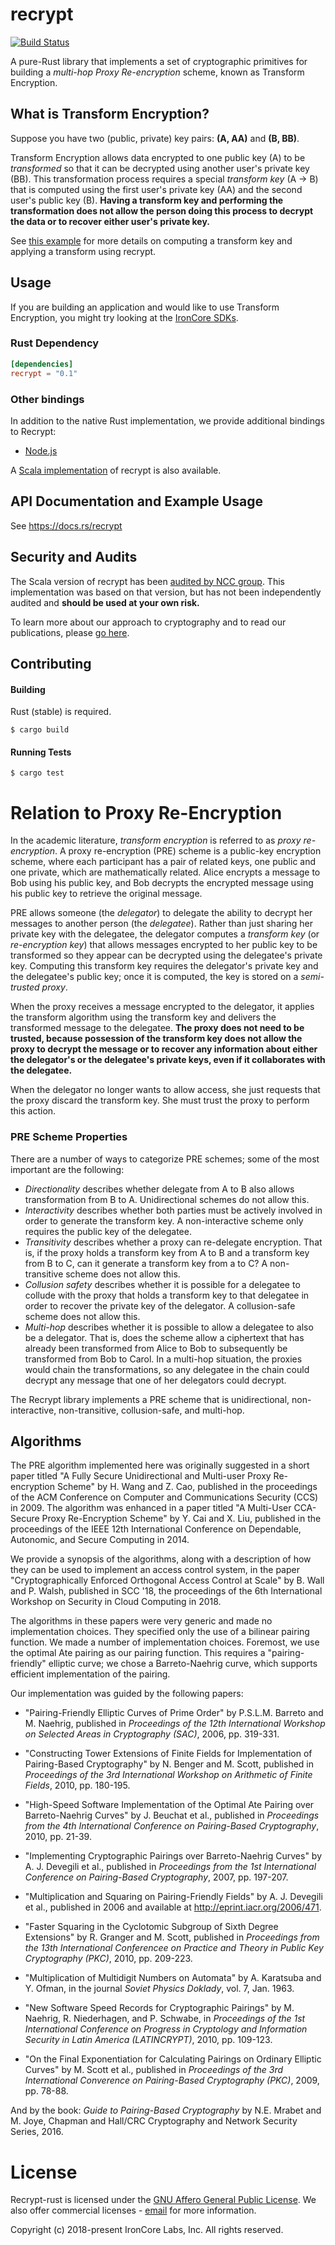 recrypt
=======
[![Build Status](https://travis-ci.org/IronCoreLabs/recrypt-rs.svg?branch=master)](https://travis-ci.org/IronCoreLabs/recrypt-rs) 

A pure-Rust library that implements a set of cryptographic primitives for building a _multi-hop Proxy Re-encryption_ scheme, known as Transform Encryption. 

## What is Transform Encryption?

Suppose you have two (public, private) key pairs: **(A, AA)** and **(B, BB)**.

Transform Encryption allows data encrypted to one public key (A) to be _transformed_ so that it can be decrypted using another user's private key (BB).  This transformation process requires a special _transform key_ (A -> B) that is computed using the first user's private key (AA) and the second user's public key (B). **Having a transform key and performing the transformation does not allow the person doing this process to decrypt the data or to recover either user's private key.**

See [this example](https://docs.rs/recrypt/index.html#single-hop-transform-encryption-example) for more details on computing a transform key and applying a transform using recrypt.

## Usage 

If you are building an application and would like to use Transform Encryption, you might try looking at the [IronCore SDKs](https://docs.ironcorelabs.com/sdks/overview/index.html).

### Rust Dependency

```toml
[dependencies]
recrypt = "0.1"
```

### Other bindings
In addition to the native Rust implementation, we provide additional bindings to Recrypt: 

* [Node.js](https://github.com/IronCoreLabs/recrypt-node-binding)

A [Scala implementation](https://github.com/IronCoreLabs/recrypt) of recrypt is also available.

## API Documentation and Example Usage

See https://docs.rs/recrypt

## Security and Audits

The Scala version of recrypt has been [audited by NCC group](https://www.nccgroup.trust/us/our-research/proxy-re-encryption-protocol-ironcore-public-report/). This implementation was based on that version, but has not been independently audited and **should be used at your own risk.** 

To learn more about our approach to cryptography and to read our publications, please [go here](https://docs.ironcorelabs.com/cryptography/).

## Contributing 

#### Building

Rust (stable) is required.

```
$ cargo build
```

#### Running Tests

```
$ cargo test
```

# Relation to Proxy Re-Encryption

In the academic literature, _transform encryption_ is referred to as _proxy re-encryption_. A proxy re-encryption (PRE) scheme is a public-key encryption scheme, where each participant has a pair of related keys, one public and one private, which are mathematically related. Alice encrypts a message to Bob using his public key, and Bob decrypts the encrypted message using his public key to retrieve the original message.

PRE allows someone (the _delegator_) to delegate the ability to decrypt her messages to another person (the _delegatee_). Rather than just sharing her private key with the delegatee, the delegator computes a _transform key_ (or _re-encryption key_) that allows messages encrypted to her public key to be transformed so they appear can be decrypted using the delegatee's private key. Computing this transform key requires the delegator's private key and the delegatee's public key; once it is computed, the key is stored on a _semi-trusted proxy_. 

When the proxy receives a message encrypted to the delegator, it applies the transform algorithm using the transform key and delivers the transformed message to the delegatee. __The proxy does not need to be trusted, because possession of the transform key does not allow the proxy to decrypt the message or to recover any information about either the delegator's or the delegatee's private keys, even if it collaborates with the delegatee.__

When the delegator no longer wants to allow access, she just requests that the proxy discard the transform key. She must trust the proxy to perform this action.


### PRE Scheme Properties

There are a number of ways to categorize PRE schemes; some of the most important are the following:

- _Directionality_ describes whether delegate from A to B also allows transformation from B to A. Unidirectional schemes do not allow this.
- _Interactivity_ describes whether both parties must be actively involved in order to generate the transform key. A non-interactive scheme only requires the public key of the delegatee.
- _Transitivity_ describes whether a proxy can re-delegate encryption. That is, if the proxy holds a transform key from A to B and a transform key from B to C, can it generate a transform key from a to C? A non-transitive scheme does not allow this.
- _Collusion safety_ describes whether it is possible for a delegatee to collude with the proxy that holds a transform key to that delegatee in order to recover the private key of the delegator. A collusion-safe scheme does not allow this.
- _Multi-hop_ describes whether it is possible to allow a delegatee to also be a delegator. That is, does the scheme allow a ciphertext that has already been transformed from Alice to Bob to subsequently be transformed from Bob to Carol. In a multi-hop situation, the proxies would chain the transformations, so any delegatee in the chain could decrypt any message that one of her delegators could decrypt.

The Recrypt library implements a PRE scheme that is unidirectional, non-interactive, non-transitive, collusion-safe, and multi-hop.

## Algorithms

The PRE algorithm implemented here was originally suggested in a short paper titled "A Fully Secure Unidirectional and Multi-user Proxy Re-encryption Scheme" by H. Wang and Z. Cao, published in the proceedings of the ACM Conference on Computer and Communications Security (CCS) in 2009. The algorithm was enhanced in a paper titled "A Multi-User CCA-Secure Proxy Re-Encryption Scheme" by Y. Cai and X. Liu, published in the proceedings of the IEEE 12th International Conference on Dependable, Autonomic, and Secure Computing in 2014.

We provide a synopsis of the algorithms, along with a description of how they can be used to implement an access control system, in the paper "Cryptographically Enforced Orthogonal Access Control at Scale" by B. Wall and P. Walsh, published in SCC '18, the proceedings of the 6th International Workshop on Security in Cloud Computing in 2018.

The algorithms in these papers were very generic and made no implementation choices. They specified only the use of a bilinear pairing function. We made a number of implementation choices. Foremost, we use the optimal Ate pairing as our pairing function. This requires a "pairing-friendly" elliptic curve; we chose a Barreto-Naehrig curve, which supports efficient implementation of the pairing.

Our implementation was guided by the following papers:

- "Pairing-Friendly Elliptic Curves of Prime Order" by P.S.L.M. Barreto and M. Naehrig, published in _Proceedings of the 12th International Workshop on Selected Areas in Cryptography (SAC)_, 2006, pp. 319-331.

- "Constructing Tower Extensions of Finite Fields for Implementation of Pairing-Based Cryptography" by N. Benger and M. Scott, published in _Proceedings of the 3rd International Workshop on Arithmetic of Finite Fields_, 2010, pp. 180-195.

- "High-Speed Software Implementation of the Optimal Ate Pairing over Barreto-Naehrig Curves" by J. Beuchat et al., published in _Proceedings from the 4th International Conference on Pairing-Based Cryptography_, 2010, pp. 21-39.

- "Implementing Cryptographic Pairings over Barreto-Naehrig Curves" by A. J. Devegili et al., published in _Proceedings from the 1st International Conference on Pairing-Based Cryptography_, 2007, pp. 197-207.

- "Multiplication and Squaring on Pairing-Friendly Fields" by A. J. Devegili et al., published in 2006 and available at http://eprint.iacr.org/2006/471.

- "Faster Squaring in the Cyclotomic Subgroup of Sixth Degree Extensions" by R. Granger and M. Scott, published in _Proceedings from the 13th International Conferencee on Practice and Theory in Public Key Cryptography (PKC)_, 2010, pp. 209-223.

- "Multiplication of Multidigit Numbers on Automata" by A. Karatsuba and Y. Ofman, in the journal _Soviet Physics Doklady_, vol. 7, Jan. 1963.

- "New Software Speed Records for Cryptographic Pairings" by M. Naehrig, R. Niederhagen, and P. Schwabe, in _Proceedings of the 1st International Conference on Progress in Cryptology and Information Security in Latin America (LATINCRYPT)_, 2010, pp. 109-123.

- "On the Final Exponentiation for Calculating Pairings on Ordinary Elliptic Curves" by M. Scott et al., published in _Proceedings of the 3rd International Converence on Pairing-Based Cryptography (PKC)_, 2009, pp. 78-88.

And by the book:
_Guide to Pairing-Based Cryptography_ by N.E. Mrabet and M. Joye, Chapman and Hall/CRC Cryptography and Network Security Series, 2016.

# License

Recrypt-rust is licensed under the [GNU Affero General Public License](LICENSE).
We also offer commercial licenses - [email](mailto:info@ironcorelabs.com) for more information.


Copyright (c)  2018-present  IronCore Labs, Inc.
All rights reserved.
